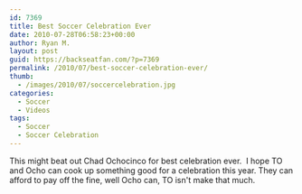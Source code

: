 ```yaml
---
id: 7369
title: Best Soccer Celebration Ever
date: 2010-07-28T06:58:23+00:00
author: Ryan M.
layout: post
guid: https://backseatfan.com/?p=7369
permalink: /2010/07/best-soccer-celebration-ever/
thumb:
  - /images/2010/07/soccercelebration.jpg
categories:
  - Soccer
  - Videos
tags:
  - Soccer
  - Soccer Celebration
---
```


<div class="entry">
  <p>
    This might beat out Chad Ochocinco for best celebration ever.  I hope TO and Ocho can cook up something good for a celebration this year. They can afford to pay off the fine, well Ocho can, TO isn't make that much.
  </p>

  <p>
  </p>
</div>
